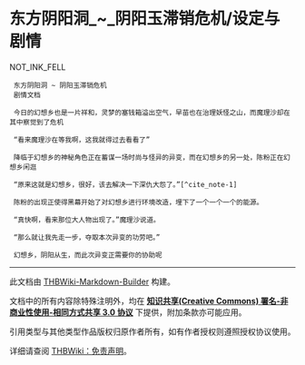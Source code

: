 # 东方阴阳洞_~_阴阳玉滞销危机/设定与剧情

<!-- source html: G:\repos\THBWiki-Markdown-Builder\THBWikiMarkdown\Temp\main\3\33\ns0%3A%E4%B8%9C%E6%96%B9%E9%98%B4%E9%98%B3%E6%B4%9E_%7E_%E9%98%B4%E9%98%B3%E7%8E%89%E6%BB%9E%E9%94%80%E5%8D%B1%E6%9C%BA%2F%E8%AE%BE%E5%AE%9A%E4%B8%8E%E5%89%A7%E6%83%85.html -->

NOT_INK_FELL

```
 东方阴阳洞 ~ 阴阳玉滞销危机
 剧情文档
```

```
 今日的幻想乡也是一片祥和，灵梦的塞钱箱溢出空气，早苗也在治理妖怪之山，而魔理沙却在其中察觉到了危机
```

```
 “看来魔理沙在等我啊，这我就得过去看看了”​
```

```
 降临于幻想乡的神秘角色正在蓄谋一场时尚与怪异的异变，而在幻想乡的另一处，陈粉正在幻想乡闲逛
```

```
 ​“原来这就是幻想乡，很好，该去解决一下深仇大怨了。”[^cite_note-1]
```

```
 陈粉的出现正使得黑幕开始了对幻想乡进行环境改造，埋下了一个一个一个的能源。
```

```
 “真快啊，看来那位大人物出现了。”​魔理沙说道。
```

```
 “那么就让我先走一步，夺取本次异变的功劳吧。”​
```

```
 幻想乡，阴阳从生，而此次异变正需要你的协助呢​
```

[^cite_note-1]: 陈粉打东方星莲船l难度疮痍，所以才有怨恨





---

此文档由 [THBWiki-Markdown-Builder](https://github.com/Delsin-Yu/THBWiki-Markdown-Builder) 构建。

文档中的所有内容除特殊注明外，均在 [**知识共享(Creative Commons) 署名-非商业性使用-相同方式共享 3.0 协议**](https://creativecommons.org/licenses/by-sa/3.0/deed.zh-hans) 下提供，附加条款亦可能应用。

引用类型与其他类型作品版权归原作者所有，如有作者授权则遵照授权协议使用。

详细请查阅 [THBWiki：免责声明](https://thbwiki.cc/THBWiki:%E5%85%8D%E8%B4%A3%E5%A3%B0%E6%98%8E)。

